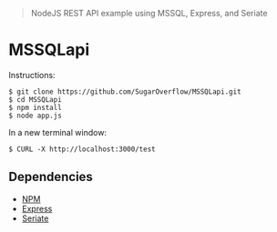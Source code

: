 > NodeJS  REST API  example using MSSQL, Express, and Seriate

# MSSQLapi

Instructions:

```
$ git clone https://github.com/SugarOverflow/MSSQLapi.git
$ cd MSSQLapi
$ npm install
$ node app.js
```

In a new terminal window:

```
$ CURL -X http://localhost:3000/test
```

## Dependencies
 - [NPM](https://www.npmjs.com/)
 - [Express](https://github.com/strongloop/express)
 - [Seriate](https://github.com/LeanKit-Labs/seriate)
